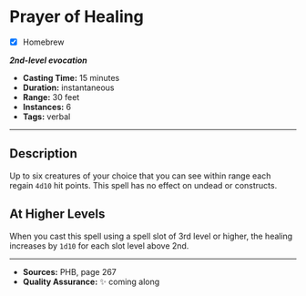 # Prayer of Healing
- [x] Homebrew

***2nd-level evocation***
- **Casting Time:** 15 minutes
- **Duration:** instantaneous
- **Range:** 30 feet
- **Instances:** 6
- **Tags:** verbal

---

## Description
Up to six creatures of your choice that you can see within range each regain `4d10` hit points.
This spell has no effect on undead or constructs.

## At Higher Levels
When you cast this spell using a spell slot of 3rd level or higher, the healing increases by `1d10` for each slot level above 2nd.

---

- **Sources:** PHB, page 267
- **Quality Assurance:** :sparkles: coming along
